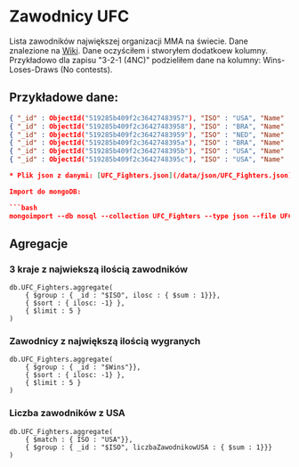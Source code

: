 Zawodnicy UFC
====================

Lista zawodników największej organizacji MMA na świecie. Dane znalezione na [Wiki](http://wikipedia.org). Dane oczyściłem i stworyłem dodatkoew kolumny. Przykładowo dla zapisu "3-2-1 (4NC)" podzieliłem dane na kolumny: Wins-Loses-Draws (No contests).

## Przykładowe dane:
```json
{ "_id" : ObjectId("519285b409f2c36427483957"), "ISO" : "USA", "Name" : "Frank Mir", "Nickname" : null, "Wins" : 14, "Loses" : 7, "Draws" : null, "No contests" : null }
{ "_id" : ObjectId("519285b409f2c36427483958"), "ISO" : "BRA", "Name" : "Gabriel Gonzaga", "Nickname" : "Napão", "Wins" : 9, "Loses" : 6, "Draws" : null, "No contests" : null }
{ "_id" : ObjectId("519285b409f2c36427483959"), "ISO" : "NED", "Name" : "Stefan Struve", "Nickname" : "Skyscraper", "Wins" : 9, "Loses" : 4, "Draws" : null, "No contests" : null }
{ "_id" : ObjectId("519285b409f2c3642748395a"), "ISO" : "BRA", "Name" : "Junior dos Santos", "Nickname" : "Cigano", "Wins" : 9, "Loses" : 1, "Draws" : null, "No contests" : null }
{ "_id" : ObjectId("519285b409f2c3642748395b"), "ISO" : "USA", "Name" : "Cain Velasquez", "Nickname" : null, "Wins" : 9, "Loses" : 1, "Draws" : null, "No contests" : null }
{ "_id" : ObjectId("519285b409f2c3642748395c"), "ISO" : "USA", "Name" : "Pat Barry", "Nickname" : "HD", "Wins" : 5, "Loses" : 5, "Draws" : null, "No contests" : null }

* Plik json z danymi: [UFC_Fighters.json](/data/json/UFC_Fighters.json)

Import do mongoDB:

```bash
mongoimport --db nosql --collection UFC_Fighters --type json --file UFC_Fighters.json --jsonArray
```

## Agregacje

### 3 kraje z najwiekszą ilością zawodników
```
db.UFC_Fighters.aggregate( 
	{ $group : { _id : "$ISO", ilosc : { $sum : 1}}},
	{ $sort : { ilosc: -1} },
	{ $limit : 5 }
)
```
### Zawodnicy z największą ilością wygranych
```
db.UFC_Fighters.aggregate(
	{ $group : { _id : "$Wins"}},
	{ $sort : { ilosc: -1} },
	{ $limit : 5 }
)
```
### Liczba zawodników z USA
```
db.UFC_Fighters.aggregate( 
	{ $match : { ISO : "USA"}},
	{ $group : { _id : "$ISO", liczbaZawodnikowUSA : { $sum : 1}}}
)
```
